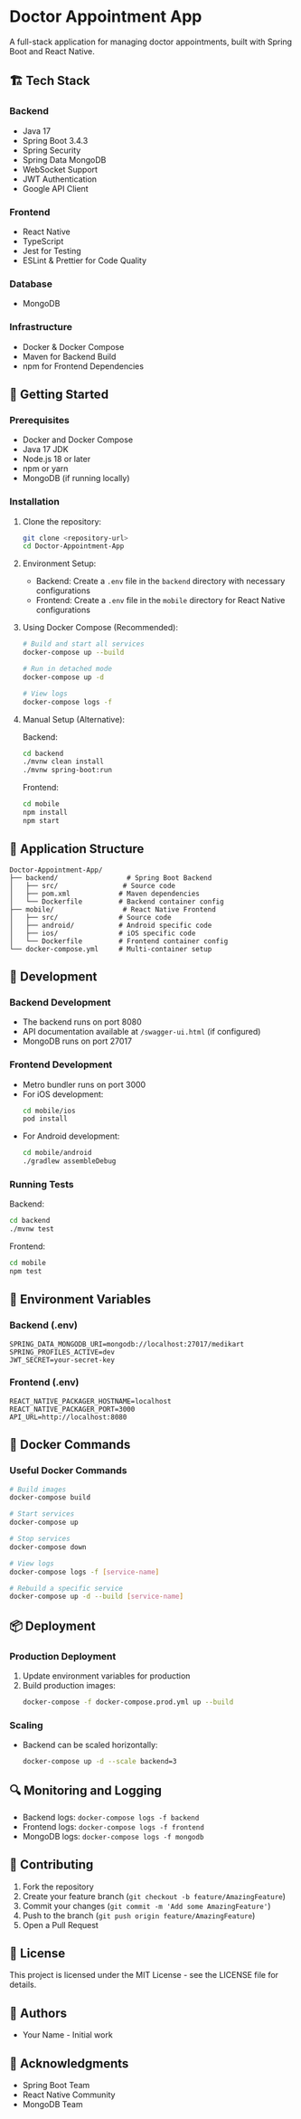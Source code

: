 # Doctor Appointment App

A full-stack application for managing doctor appointments, built with Spring Boot and React Native.

## 🏗️ Tech Stack

### Backend
- Java 17
- Spring Boot 3.4.3
- Spring Security
- Spring Data MongoDB
- WebSocket Support
- JWT Authentication
- Google API Client

### Frontend
- React Native
- TypeScript
- Jest for Testing
- ESLint & Prettier for Code Quality

### Database
- MongoDB

### Infrastructure
- Docker & Docker Compose
- Maven for Backend Build
- npm for Frontend Dependencies

## 🚀 Getting Started

### Prerequisites
- Docker and Docker Compose
- Java 17 JDK
- Node.js 18 or later
- npm or yarn
- MongoDB (if running locally)

### Installation

1. Clone the repository:
   ```bash
   git clone <repository-url>
   cd Doctor-Appointment-App
   ```

2. Environment Setup:
   - Backend: Create a `.env` file in the `backend` directory with necessary configurations
   - Frontend: Create a `.env` file in the `mobile` directory for React Native configurations

3. Using Docker Compose (Recommended):
   ```bash
   # Build and start all services
   docker-compose up --build

   # Run in detached mode
   docker-compose up -d

   # View logs
   docker-compose logs -f
   ```

4. Manual Setup (Alternative):

   Backend:
   ```bash
   cd backend
   ./mvnw clean install
   ./mvnw spring-boot:run
   ```

   Frontend:
   ```bash
   cd mobile
   npm install
   npm start
   ```

## 📱 Application Structure

```
Doctor-Appointment-App/
├── backend/                 # Spring Boot Backend
│   ├── src/                # Source code
│   ├── pom.xml            # Maven dependencies
│   └── Dockerfile         # Backend container config
├── mobile/                 # React Native Frontend
│   ├── src/               # Source code
│   ├── android/           # Android specific code
│   ├── ios/               # iOS specific code
│   └── Dockerfile         # Frontend container config
└── docker-compose.yml     # Multi-container setup
```

## 🔧 Development

### Backend Development
- The backend runs on port 8080
- API documentation available at `/swagger-ui.html` (if configured)
- MongoDB runs on port 27017

### Frontend Development
- Metro bundler runs on port 3000
- For iOS development:
  ```bash
  cd mobile/ios
  pod install
  ```
- For Android development:
  ```bash
  cd mobile/android
  ./gradlew assembleDebug
  ```

### Running Tests
Backend:
```bash
cd backend
./mvnw test
```

Frontend:
```bash
cd mobile
npm test
```

## 🔐 Environment Variables

### Backend (.env)
```
SPRING_DATA_MONGODB_URI=mongodb://localhost:27017/medikart
SPRING_PROFILES_ACTIVE=dev
JWT_SECRET=your-secret-key
```

### Frontend (.env)
```
REACT_NATIVE_PACKAGER_HOSTNAME=localhost
REACT_NATIVE_PACKAGER_PORT=3000
API_URL=http://localhost:8080
```

## 🐳 Docker Commands

### Useful Docker Commands
```bash
# Build images
docker-compose build

# Start services
docker-compose up

# Stop services
docker-compose down

# View logs
docker-compose logs -f [service-name]

# Rebuild a specific service
docker-compose up -d --build [service-name]
```

## 📦 Deployment

### Production Deployment
1. Update environment variables for production
2. Build production images:
   ```bash
   docker-compose -f docker-compose.prod.yml up --build
   ```

### Scaling
- Backend can be scaled horizontally:
  ```bash
  docker-compose up -d --scale backend=3
  ```

## 🔍 Monitoring and Logging

- Backend logs: `docker-compose logs -f backend`
- Frontend logs: `docker-compose logs -f frontend`
- MongoDB logs: `docker-compose logs -f mongodb`

## 🤝 Contributing

1. Fork the repository
2. Create your feature branch (`git checkout -b feature/AmazingFeature`)
3. Commit your changes (`git commit -m 'Add some AmazingFeature'`)
4. Push to the branch (`git push origin feature/AmazingFeature`)
5. Open a Pull Request

## 📝 License

This project is licensed under the MIT License - see the LICENSE file for details.

## 👥 Authors

- Your Name - Initial work

## 🙏 Acknowledgments

- Spring Boot Team
- React Native Community
- MongoDB Team

